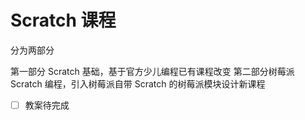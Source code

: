 # Scratch 课程

分为两部分

第一部分 Scratch 基础，基于官方少儿编程已有课程改变
第二部分树莓派 Scratch 编程，引入树莓派自带 Scratch 的树莓派模块设计新课程

- [ ] 教案待完成

